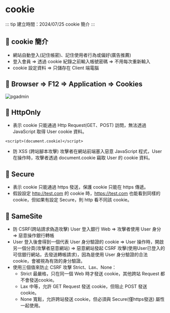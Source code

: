 # cookie

::: tip 建立時間：2024/07/25
cookie 簡介
:::

## :pushpin: cookie 簡介
- 網站自動登入(記住帳密)、記住使用者行為或偏好(廣告推薦)
- 登入會員 => 透過 cookie 紀錄之前輸入帳號密碼 => 不用每次重新輸入
- cookie 設定資料 => 只儲存在 Client 端電腦

## :pushpin: Browser => F12 => Application => Cookies
![pgadmin](/public/cookie/cookie.png)


## :pushpin: HttpOnly
- 表示 cookie 只能通過 Http Request(GET、POST) 訪問，無法透過 JavaScript 取得 User cookie 資料。
``` script
<script>(document.cookie)</script>
```
- 防 XSS (跨站腳本攻擊) 攻擊者在網站前端塞入惡意 JavaScript 程式，User 在操作時，攻擊者透過 document.cookie 竊取 User 的 cookie 資料。

## :pushpin: Secure
- 表示 cookie 只能通過 https 發送，保護 cookie 只能在 https 傳遞。
- 假設設定 http://test.com 的 cookie 時，https://test.com 也能看到同樣的 cookie，但如果有設定 Secure，則 http 看不同該 cookie。

## :pushpin: SameSite
- 防 CSRF(跨站請求偽造攻擊) User 登入銀行 Web => 攻擊者使用 User 身分 => 惡意操作銀行轉帳
- User 登入後會得到一個代表 User 身分驗證的 cookie => User 操作時，開啟另一個分頁(攻擊者惡意網站) => 惡意網站發起 CSRF 攻擊(使用User已登入的可信銀行網站，去發送轉帳請求)，因為是使用 User 身分驗證的合法 cookie，會被視為有效的身分驗證。
- 使用三個值來防止 CSRF 攻擊 Strict、Lax、None：
    - Strict 最嚴格，只在同一個 Web 時才發送 cookie，其他跨站 Request 都不會發送cookie。
    - Lax 中等，允許 GET Request 發送 cookie，但阻止 POST 發送 cookie。
    - None 寬鬆，允許跨站發送 cookie，但必須與 Secure(僅https發送) 屬性一起使用。
